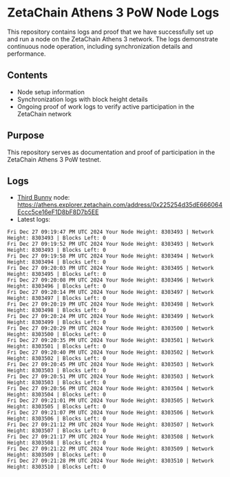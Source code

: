 # ZetaChain Athens 3 PoW Node Logs
This repository contains logs and proof that we have successfully set up and run a node on the ZetaChain Athens 3 network. The logs demonstrate continuous node operation, including synchronization details and performance.

## Contents
- Node setup information
- Synchronization logs with block height details
- Ongoing proof of work logs to verify active participation in the ZetaChain network

## Purpose
This repository serves as documentation and proof of participation in the ZetaChain Athens 3 PoW testnet.

## Logs

- [Third Bunny](https://thirdbunny.xyz/) node: https://athens.explorer.zetachain.com/address/0x225254d35dE666064Eccc5ce16eF1D8bF8D7b5EE
- Latest logs:
```
Fri Dec 27 09:19:47 PM UTC 2024 Your Node Height: 8303493 | Network Height: 8303493 | Blocks Left: 0
Fri Dec 27 09:19:52 PM UTC 2024 Your Node Height: 8303493 | Network Height: 8303493 | Blocks Left: 0
Fri Dec 27 09:19:58 PM UTC 2024 Your Node Height: 8303494 | Network Height: 8303494 | Blocks Left: 0
Fri Dec 27 09:20:03 PM UTC 2024 Your Node Height: 8303495 | Network Height: 8303495 | Blocks Left: 0
Fri Dec 27 09:20:08 PM UTC 2024 Your Node Height: 8303496 | Network Height: 8303496 | Blocks Left: 0
Fri Dec 27 09:20:14 PM UTC 2024 Your Node Height: 8303497 | Network Height: 8303497 | Blocks Left: 0
Fri Dec 27 09:20:19 PM UTC 2024 Your Node Height: 8303498 | Network Height: 8303498 | Blocks Left: 0
Fri Dec 27 09:20:24 PM UTC 2024 Your Node Height: 8303499 | Network Height: 8303499 | Blocks Left: 0
Fri Dec 27 09:20:29 PM UTC 2024 Your Node Height: 8303500 | Network Height: 8303500 | Blocks Left: 0
Fri Dec 27 09:20:35 PM UTC 2024 Your Node Height: 8303501 | Network Height: 8303501 | Blocks Left: 0
Fri Dec 27 09:20:40 PM UTC 2024 Your Node Height: 8303502 | Network Height: 8303502 | Blocks Left: 0
Fri Dec 27 09:20:45 PM UTC 2024 Your Node Height: 8303503 | Network Height: 8303503 | Blocks Left: 0
Fri Dec 27 09:20:51 PM UTC 2024 Your Node Height: 8303503 | Network Height: 8303503 | Blocks Left: 0
Fri Dec 27 09:20:56 PM UTC 2024 Your Node Height: 8303504 | Network Height: 8303504 | Blocks Left: 0
Fri Dec 27 09:21:01 PM UTC 2024 Your Node Height: 8303505 | Network Height: 8303505 | Blocks Left: 0
Fri Dec 27 09:21:07 PM UTC 2024 Your Node Height: 8303506 | Network Height: 8303506 | Blocks Left: 0
Fri Dec 27 09:21:12 PM UTC 2024 Your Node Height: 8303507 | Network Height: 8303507 | Blocks Left: 0
Fri Dec 27 09:21:17 PM UTC 2024 Your Node Height: 8303508 | Network Height: 8303508 | Blocks Left: 0
Fri Dec 27 09:21:22 PM UTC 2024 Your Node Height: 8303509 | Network Height: 8303509 | Blocks Left: 0
Fri Dec 27 09:21:28 PM UTC 2024 Your Node Height: 8303510 | Network Height: 8303510 | Blocks Left: 0
```
